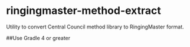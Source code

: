# ringingmaster-method-extract


Utility to convert Central Council method library to RingingMaster format.


##Use Gradle 4 or greater